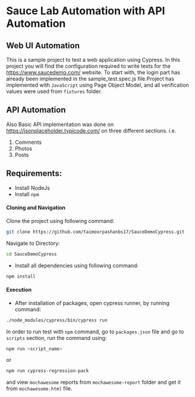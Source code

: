# Sauce Lab Automation with API Automation

## Web UI Automation 
 This is a sample project to test a web application using Cypress. In this project you will find the configuration required to write tests for the https://www.saucedemo.com/ website. To start with, the login part has already been implemented in the sample_test.spec.js file.Project has implemented with ```JavaScript``` using Page Object Model, and all verification values were used from ```fixtures``` folder.

## API Automation
 Also Basic API implementation was done on https://jsonplaceholder.typicode.com/ on three different sections. i.e. 
 
 1. Comments
 2. Photos
 3. Posts



## Requirements:

- Install NodeJs
- Install `npm`

#### Cloning and Navigation

Clone the project using following command:

```bash
git clone https://github.com/taimoorpashanbs17/SauceDemoCypress.git
```

Navigate to Directory:

```bash
cd SauceDemoCypress
```

- Install all dependencies using following command:
```bash
npm install
```

#### Execution 
- After installation of packages, open cypress runner, by running command:

```bash
./node_modules/cypress/bin/cypress run
```
In order to run test with `npm` command, go to `packages.json` file and go to `scripts` section, run the command using: 

```bash
npm run <script_name> 
```

or 

```bash
npm run cypress-regression-pack
```

and view `mochawesome` reports from `mochawesome-report` folder and get it from `mochawesome.html` file.

